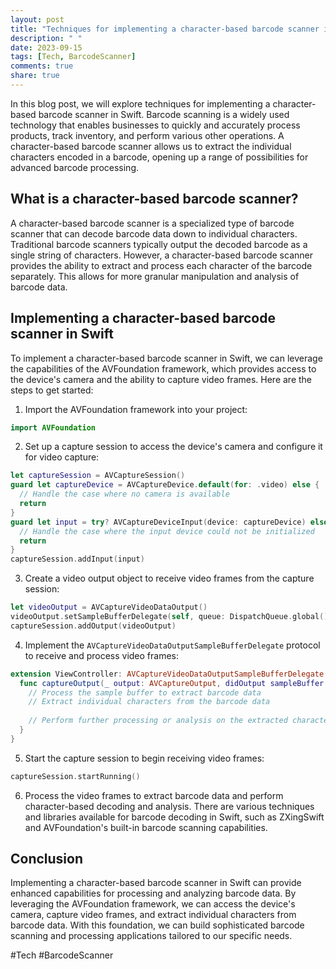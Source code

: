 ```yaml
---
layout: post
title: "Techniques for implementing a character-based barcode scanner in Swift"
description: " "
date: 2023-09-15
tags: [Tech, BarcodeScanner]
comments: true
share: true
---
```


In this blog post, we will explore techniques for implementing a character-based barcode scanner in Swift. Barcode scanning is a widely used technology that enables businesses to quickly and accurately process products, track inventory, and perform various other operations. A character-based barcode scanner allows us to extract the individual characters encoded in a barcode, opening up a range of possibilities for advanced barcode processing.

## What is a character-based barcode scanner?

A character-based barcode scanner is a specialized type of barcode scanner that can decode barcode data down to individual characters. Traditional barcode scanners typically output the decoded barcode as a single string of characters. However, a character-based barcode scanner provides the ability to extract and process each character of the barcode separately. This allows for more granular manipulation and analysis of barcode data.

## Implementing a character-based barcode scanner in Swift

To implement a character-based barcode scanner in Swift, we can leverage the capabilities of the AVFoundation framework, which provides access to the device's camera and the ability to capture video frames. Here are the steps to get started:

1. Import the AVFoundation framework into your project:

```swift
import AVFoundation
```

2. Set up a capture session to access the device's camera and configure it for video capture:

```swift
let captureSession = AVCaptureSession()
guard let captureDevice = AVCaptureDevice.default(for: .video) else {
  // Handle the case where no camera is available
  return
}
guard let input = try? AVCaptureDeviceInput(device: captureDevice) else {
  // Handle the case where the input device could not be initialized
  return
}
captureSession.addInput(input)
```

3. Create a video output object to receive video frames from the capture session:

```swift
let videoOutput = AVCaptureVideoDataOutput()
videoOutput.setSampleBufferDelegate(self, queue: DispatchQueue.global())
captureSession.addOutput(videoOutput)
```

4. Implement the `AVCaptureVideoDataOutputSampleBufferDelegate` protocol to receive and process video frames:

```swift
extension ViewController: AVCaptureVideoDataOutputSampleBufferDelegate {
  func captureOutput(_ output: AVCaptureOutput, didOutput sampleBuffer: CMSampleBuffer, from connection: AVCaptureConnection) {
    // Process the sample buffer to extract barcode data
    // Extract individual characters from the barcode data
    
    // Perform further processing or analysis on the extracted characters
  }
}
```

5. Start the capture session to begin receiving video frames:

```swift
captureSession.startRunning()
```

6. Process the video frames to extract barcode data and perform character-based decoding and analysis. There are various techniques and libraries available for barcode decoding in Swift, such as ZXingSwift and AVFoundation's built-in barcode scanning capabilities.

## Conclusion

Implementing a character-based barcode scanner in Swift can provide enhanced capabilities for processing and analyzing barcode data. By leveraging the AVFoundation framework, we can access the device's camera, capture video frames, and extract individual characters from barcode data. With this foundation, we can build sophisticated barcode scanning and processing applications tailored to our specific needs.

#Tech #BarcodeScanner